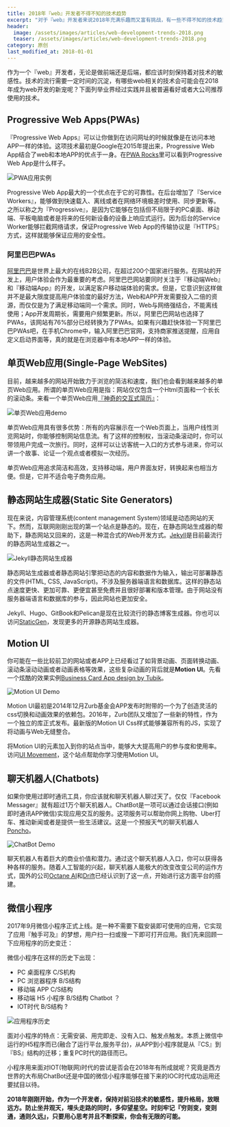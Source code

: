 ```yaml
---
title: 2018年『web』开发者不得不知的技术趋势
excerpt: "对于『web』开发者来说2018年充满乐趣而又富有挑战，有一些不得不知的技术趋势可能在接下里的一年中流行起来，关注并了解这些新技术能增长知识并且开阔眼界。"
header:
  image: /assets/images/articles/web-development-trends-2018.png
  teaser: /assets/images/articles/web-development-trends-2018.png
category: 原创
last_modified_at: 2018-01-01
---
```


作为一个『web』开发者，无论是做前端还是后端，都应该时刻保持着对技术的敏感性。技术的流行需要一定时间的沉淀，有哪些web相关的技术会可能会在2018年成为web开发的新宠呢？下面列举业界经过实践并且被普遍看好或者大公司推荐使用的技术。

## Progressive Web Apps(PWAs)

『Progressive Web Apps』可以让你做到在访问网址的时候就像是在访问本地APP一样的体验。这项技术最初是Google在2015年提出来，Progressive Web App结合了web和本地APP的优点于一身。在[PWA Rocks](https://pwa.rocks/ "PWA应用实例")里可以看到Progressive Web App是什么样子。

![PWA应用实例](/assets/images/articles/pwa-rocks.png "PWA应用实例")

Progressive Web App最大的一个优点在于它的可靠性。在后台增加了『Service Workers』，能够做到快速载入、离线或者在网络环境极差时使用、同步更新等。之所以称之为『Progressive』，是因为它能够在包括但不局限于的PC桌面、移动端、平板电脑或者是将来的任何新设备的设备上响应式运行。因为后台的Service Worker能够拦截网络请求，保证Progressive Web App的传输协议是『HTTPS』方式，这样就能够保证应用的安全性。

### 阿里巴巴PWAs

[阿里巴巴](http://www.alibaba.com/ "阿里巴巴官网")是世界上最大的在线B2B公司，在超过200个国家进行服务。在网站的开发上，用户体验会作为最重要的考虑。阿里巴巴网站要同时关注于『移动端Web』和『移动端App』的开发，以满足客户移动端体验的需求。但是，它意识到这样做并不是最大限度提高用户体验度的最好方法，Web和APP开发需要投入二倍的资源，而仅仅是为了满足移动端同一个需求。同时，Web与网络强结合，不能离线使用；App开发周期长，需要用户频繁更新。所以，阿里巴巴网站也选择了PWAs，该网站有76%部分已经转换为了PWAs。如果有兴趣赶快体验一下阿里巴巴PWAs吧，在手机Chrome中，输入阿里巴巴官网，支持商家推送提醒，应用自定义启动界面等，真的就是在浏览器中有本地APP一样的体验。

## 单页Web应用(Single-Page WebSites)

目前，越来越多的网站开始致力于浏览的简洁和速度，我们也会看到越来越多的单页Web应用。所谓的单页Web应用是指：网站仅仅包含一个Html页面和一个长长的滚动条。来看一个单页Web应用[『神奇的交互式简历』](http://www.rleonardi.com/interactive-resume/ "神奇的交互式简历")：

![单页Web应用demo](/assets/images/articles/single-web-page-demo.jpg "单页web应用demo")

单页Web应用具有很多优势：所有的内容展示在一个Web页面上，当用户线性浏览网站时，你能够控制网站信息流。有了这样的控制权，当滚动条滚动时，你可以带领用户完成一次旅行。同时，这样可以让访客统一入口的方式参与进来，你可以讲一个故事、论证一个观点或者模拟一次经历。

单页Web应用追求简洁和高效，支持移动端，用户界面友好，转换起来也相当方便。但是，它并不适合电子商务应用。

## 静态网站生成器(Static Site Generators)

现在来说，内容管理系统(content management System)领域是动态网站的天下。然而，互联网刚刚出现的第一个站点是静态的。现在，在静态网站生成器的帮助下，静态网站又回来的，这是一种混合式的Web开发方式。[Jekyll](https://jekyllrb.com/ "Jekyll")是目前最流行的静态网站生成器之一。

![Jekyll静态网站生成器](/assets/images/articles/jekyll-website.png "Jekyll静态网站生成器")

静态网站生成器或者静态网站引擎把动态的内容和数据作为输入，输出可部署静态的文件(HTML, CSS, JavaScript)。不涉及服务器端语言和数据库。这样的静态站点速度更快、更加可靠、更便宜甚至免费并且很好部署和版本管理。由于网站没有服务器端语言和数据库的参与，因此网站也更加安全。

Jekyll、Hugo、GitBook和Pelican是现在比较流行的静态博客生成器。你也可以访问[StaticGen](https://www.staticgen.com/ "StaticGen")，发现更多的开源静态网站生成器。

## Motion UI

你可能在一些比较前卫的网站或者APP上已经看过了如背景动画、页面转换动画、滚动条滚动动画或者动画表格等效果，这些复杂动画的背后就是**Motion UI**。先看一个炫酷的效果实例[Business Card App design by Tubik](https://uimovement.com/ui/4781/business-card-app/ "Business Card App design by Tubik")。

![Motion UI Demo](/assets/images/articles/motion-ui-demo.jpg "Motion UI Demo")

Motion UI最初是2014年12月Zurb基金会APP发布时附带的一个为了创造灵活的css切换和动画效果的依赖包。2016年，Zurb团队又增加了一些新的特性，作为一个独立的库正式发布。最新版的Motion UI Css样式能够兼容所有的JS，实现了将动画与Web无缝整合。

将Motion UI的元素加入到你的站点当中，能够大大提高用户的参与度和使用率。访问[UI Movement](https://uimovement.com/ "UI Movement")，这个站点帮助你学习使用Motion UI。

## 聊天机器人(Chatbots)

如果你使用过即时通讯工具，你应该就和聊天机器人聊过天了。仅仅『Facebook Messager』就有超过1万个聊天机器人。ChatBot是一项可以通过会话接口(例如即时通讯APP微信)实现应用交互的服务。这项服务可以帮助你网上购物、Uber打车、推动新闻或者是提供一些生活建议。这是一个预报天气的聊天机器人[Poncho](https://poncho.is/ "Poncho")。

![ChatBot Demo](/assets/images/articles/chatbot-demo.jpg "ChatBot Demo")

聊天机器人有着巨大的商业价值和潜力。通过这个聊天机器人入口，你可以获得各种各样的服务。随着人工智能的兴起，聊天机器人能极大的改变改变公司的运作方式，国外的公司[Octane AI](https://octaneai.com/ "Octane AI")和[Drift](https://www.drift.com/ "Drift")已经认识到了这一点，开始进行这方面平台的搭建。

## 微信小程序

2017年9月微信小程序正式上线。是一种不需要下载安装即可使用的应用，它实现了应用『触手可及』的梦想，用户扫一扫或搜一下即可打开应用。我们先来回顾一下应用程序的历史变迁：

微信小程序在这样的历史下出现：

- PC 桌面程序 C/S机构
- PC 浏览器程序 B/S结构
- 移动端 APP C/S结构
- 移动端 H5 小程序 B/S结构 Chatbot ？
- IOT时代 B/S结构 ?

![应用程序历史](/assets/images/articles/history-of-app.jpg "应用程序历史")

面对小程序的特点：无需安装、用完即走、没有入口、触发点触发。本质上微信中运行的H5程序而已(融合了运行平台,服务平台)，从APP到小程序就是从『CS』到『BS』结构的迁移；重复PC时代的路径而已。

小程序用来面对IOT(物联网)时代的尝试是否会在2018年有所成就呢？究竟是西方世界的大布局ChatBot还是中国的微信小程序能够在接下来的IOC时代成功运用还要拭目以待。

**2018年刚刚开始，作为一个开发者，保持对前沿技术的敏感性，提升格局，放眼远方。防止坐井观天，埋头走路的同时，多仰望星空。时刻牢记『穷则变，变则通，通则久远』，只要用心思考并且不断探索，你会有无限的可能。**
